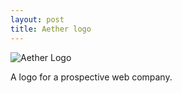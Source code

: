 ```yaml
---
layout: post
title: Aether logo
---
```


![Aether Logo](/assets/aether-logo.png)

A logo for a prospective web company.